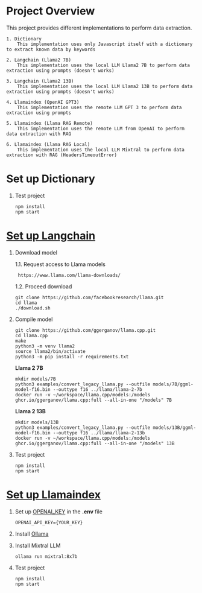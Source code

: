 # Project Overview

This project provides different implementations to perform data extraction.  

    1. Dictionary
        This implementation uses only Javascript itself with a dictionary to extract known data by keywords

    2. Langchain (Llama2 7B)
        This implementation uses the local LLM Llama2 7B to perform data extraction using prompts (doesn't works)

    3. Langchain (Llama2 13B)
        This implementation uses the local LLM Llama2 13B to perform data extraction using prompts (doesn't works)

    4. Llamaindex (OpenAI GPT3)
        This implementation uses the remote LLM GPT 3 to perform data extraction using prompts

    5. Llamaindex (Llama RAG Remote)
        This implementation uses the remote LLM from OpenAI to perform data extraction with RAG 

    6. Llamaindex (Llama RAG Local)
        This implementation uses the local LLM Mixtral to perform data extraction with RAG (HeadersTimeoutError)

# Set up Dictionary

1. Test project

    ```
    npm install
    npm start
    ```

# [Set up Langchain](https://js.langchain.com/docs/integrations/llms/llama_cpp/)

1. Download model

    1.1. Request access to Llama models

        https://www.llama.com/llama-downloads/

    1.2. Proceed download

    ```
    git clone https://github.com/facebookresearch/llama.git
    cd llama
    ./download.sh
    ```

2. Compile model

    ```
    git clone https://github.com/ggerganov/llama.cpp.git
    cd llama.cpp
    make
    python3 -m venv llama2
    source llama2/bin/activate
    python3 -m pip install -r requirements.txt
    ```

    **Llama 2 7B**
    ```
    mkdir models/7B
    python3 examples/convert_legacy_llama.py --outfile models/7B/ggml-model-f16.bin --outtype f16 ../llama/llama-2-7b
    docker run -v ~/workspace/llama.cpp/models:/models ghcr.io/ggerganov/llama.cpp:full --all-in-one "/models" 7B
    ```

    **Llama 2 13B**
    ```
    mkdir models/13B
    python3 examples/convert_legacy_llama.py --outfile models/13B/ggml-model-f16.bin --outtype f16 ../llama/llama-2-13b
    docker run -v ~/workspace/llama.cpp/models:/models ghcr.io/ggerganov/llama.cpp:full --all-in-one "/models" 13B
    ```

3. Test project

    ```
    npm install
    npm start
    ```

# [Set up Llamaindex](https://ts.llamaindex.ai/examples/local_llm)

1. Set up [OPENAI_KEY](https://platform.openai.com/api-keys) in the **.env** file

    ```
    OPENAI_API_KEY={YOUR_KEY}
    ```

2. Install [Ollama](https://ollama.com/)
3. Install Mixtral LLM

    ```
    ollama run mixtral:8x7b
    ```

4. Test project

    ```
    npm install
    npm start
    ```